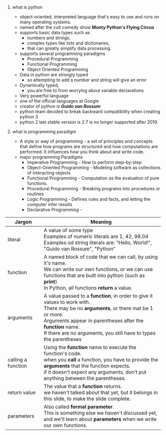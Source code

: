 
1. what is python
    - object-oriented, interpreted language that's easy to use and runs on many operating systems.
    - named after the cult comedy show **Monty Python's Flying Circus**
    - supports basic data types such as 
      - numbers and strings, 
      - complex types like lists and dictionaries, 
      - that can greatly simplify data processing.
    - supports several programming paradigms
      - Procedural Programming
      - Functional Programming
      - Object Oriented Programming
    - Data in python are strongly typed
      - so attempting to add a number and string will give an error
    - Dynamically typed,
      - you are free to from worrying about variable declarations
    - Very powerful language
    - one of the official languages at Google
    - creator of python is _**Guido van Rossum**_
    - python team decided to break backward compatibility when creating python 3
    - python 2 last stable version is 2.7 is no longer supported after 2019.

2. what is programming paradigm
   - A style or way of programming - a set of principles and concepts that define how programs are structured and how computations are performed. It influences how you think about and write code.
   - major programming Paradigms
     - Imperative Programming - How to perform step-by-step
     - Object-Oriented Programming - Modeling software as collections of interacting objects
     - Functional Programming - Computation as the evaluation of pure functions.
     - Procedural Programming - Breaking programs into procedures or routines
     - Logic Programming - Defines  rules and facts, and letting the computer infer results
     - Declarative Programming - 

| Jargon             | Meaning                                                                                                                                                                                                                                                                             |
|--------------------|-------------------------------------------------------------------------------------------------------------------------------------------------------------------------------------------------------------------------------------------------------------------------------------|
| literal            | A value of some type<br/> Examples of numeric literals are 1, 42, 98.04<br/> Examples od string literals are: "Hello, World!", "Guido van Rossum", "Python"                                                                                                                         |
| function           | A named block of code that we can call, by using it's name.<br/> We can write our own functions, or we can use functions that are built into python (such as **print**)<br/> In Python, all functions **return** a value.                                                           |
| arguments          | A value passed to a **function**, in order to give it values to work with.<br/> There may be no **arguments**, or there mat be 1 or more.<br/> Arguments appear in parentheses after the **function** name.<br/> If there are no arguments, you still have to types the parentheses |
| calling a function | Using the **function** name to execute the function's code. <br/> when you **call** a function, you have to provide the **arguments** that the function expects. <br/> if it doesn't expect any arguments, don't put anything between the parentheses.                              |
| return value       | The value that a **function** returns. <br/> we haven't talked about that yet, but it belongs in this slide, to make the slide complete.                                                                                                                                            |
| parameters         | Also called **formal parameter**.<br/> This is something else we haven't discussed yet, and we'll learn about **parameters** when we write our own functions.                                                                                                                       |

